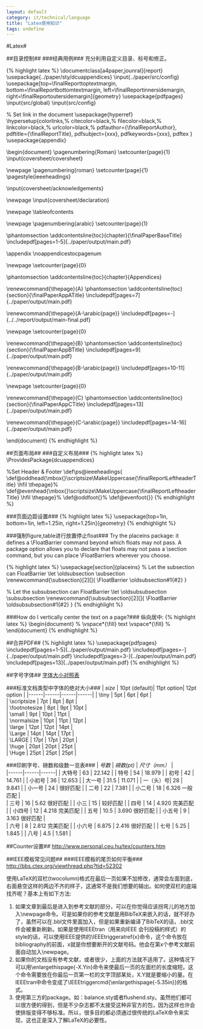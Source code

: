 ```yaml
---
layout: default
category: it/technical/language
title: "Latex使用知识"
tags: undefine
---
```





#Latex#

##目录控制##
###经典用例###
充分利用自定义目录、标号和修正。

{% highlight latex %}
\documentclass[a4paper,jounral]{report}
\usepackage{../paper/sty/dcuappendices}
\input{../paper/src/config}
\usepackage[top=\finalReporttoptextmargin, bottom=\finalReportbottomtextmargin, left=\finalReportinnersidemargin, right=\finalReportoutersidemargin]{geometry}
\usepackage{pdfpages}
\input{src/global}
\input{src/config}

% Set link in the document
\usepackage{hyperref}
\hypersetup{colorlinks,%
            citecolor=black,%
            filecolor=black,%
            linkcolor=black,%
            urlcolor=black,%
            pdfauthor={\finalReportAuthor},
            pdftitle={\finalReportTitle},
            pdfsubject={xxx},
            pdfkeywords={xxx},
            pdftex
}
\usepackage{appendix}


\begin{document}
\pagenumbering{Roman}
\setcounter{page}{1}
\input{coversheet/coversheet}

\newpage
\pagenumbering{roman}
\setcounter{page}{1}
\pagestyle{ieeeheadings}

\input{coversheet/acknowledgements}

\newpage
\input{coversheet/declaration}

\newpage
\tableofcontents

\newpage
\pagenumbering{arabic}
\setcounter{page}{1}

\phantomsection
\addcontentsline{toc}{chapter}{\finalPaperBaseTitle}
\includepdf[pages=1-5]{../paper/output/main.pdf}

\appendix
\noappendicestocpagenum

\newpage
\setcounter{page}{0}

\phantomsection
\addcontentsline{toc}{chapter}{Appendices}

\renewcommand{\thepage}{A}
\phantomsection
\addcontentsline{toc}{section}{\finalPaperAppATitle}
\includepdf[pages=7]{../paper/output/main.pdf}

\renewcommand{\thepage}{A-\arabic{page}}
\includepdf[pages=-]{../../report/output/main-final.pdf}

\newpage
\setcounter{page}{0}

\renewcommand{\thepage}{B}
\phantomsection
\addcontentsline{toc}{section}{\finalPaperAppBTitle}
\includepdf[pages=9]{../paper/output/main.pdf}

\renewcommand{\thepage}{B-\arabic{page}}
\includepdf[pages=10-11]{../paper/output/main.pdf}

\newpage
\setcounter{page}{0}

\renewcommand{\thepage}{C}
\phantomsection
\addcontentsline{toc}{section}{\finalPaperAppCTitle}
\includepdf[pages=13]{../paper/output/main.pdf}

\renewcommand{\thepage}{C-\arabic{page}}
\includepdf[pages=14-16]{../paper/output/main.pdf}

\end{document}
{% endhighlight %}

##页面布局##
###自定义布局###
{% highlight latex %}
\ProvidesPackage{dcuappendices}

%Set Header & Footer
\def\ps@ieeeheadings{
\def\@oddhead{\mbox{}\scriptsize\MakeUppercase{\finalReportLeftheaderTitle} \hfil \thepage}%
\def\@evenhead{\mbox{}\scriptsize\MakeUppercase{\finalReportLeftheaderTitle} \hfil \thepage}%
\def\@oddfoot{}%
\def\@evenfoot{}}
{% endhighlight %}

###页面边距设置###
{% highlight latex %}
\usepackage[top=1in, bottom=1in, left=1.25in, right=1.25in]{geometry}
{% endhighlight %}

###强制figure,table进行放置停止float###
Try the placeins package: it defines a \FloatBarrier command beyond which floats may not pass.
A package option allows you to declare that floats may not pass a \section command, but you can place \FloatBarriers wherever you choose.

{% highlight latex %}
\usepackage[section]{placeins}
% Let the subsection can FloatBarrier
\let \oldsubsection \subsection
\renewcommand{\subsection}[2][]{
  \FloatBarrier
  \oldsubsection#1{#2}
}

% Let the subsubsection can FloatBarrier
\let \oldsubsubsection \subsubsection
\renewcommand{\subsubsection}[2][]{
  \FloatBarrier
  \oldsubsubsection#1{#2}
}
{% endhighlight %}

###How do I vertically center the text on a page?###
纵向居中:
{% highlight latex %}
\begin{document}
%
\vspace*{\fill}
text
\vspace*{\fill}
%
\end{document}
{% endhighlight %}

##合并PDF##
{% highlight latex %}
\usepackage{pdfpages}
\includepdf[pages=1-5]{../paper/output/main.pdf}
\includepdf[pages=-]{../paper/output/main.pdf}
\includepdf[pages=3-]{../paper/output/main.pdf}
\includepdf[pages=13]{../paper/output/main.pdf}
{% endhighlight %}

##字号字体##
[字体大小对照表](http://qianjigui.iteye.com/blog/841052)

###标准文档类型中字体的绝对大小###
|  *size*         |     10pt (default)|   11pt option|  12pt option | 
|------|------|------|------|
|  \tiny          |          5pt      |     6pt      |    6pt       |  
|  \scriptsize    |          7pt      |     8pt      |    8pt       |  
|  \footnotesize  |          8pt      |     9pt      |   10pt       |  
|  \small         |          9pt      |    10pt      |   11pt       |  
|  \normalsize    |         10pt      |    11pt      |   12pt       |  
|  \large         |         12pt      |    12pt      |   14pt       |  
|  \Large         |         14pt      |    14pt      |   17pt       |  
|  \LARGE         |         17pt      |    17pt      |   20pt       |  
|  \huge          |         20pt      |    20pt      |   25pt       |  
|  \Huge          |         25pt      |    25pt      |   25pt       |  

###印刷字号、磅数和级数一览表###
|  *号数*      |     *磅数(pt)* |          *尺寸（mm）*    |   
|------|------|------|
|  大特号    |      63  |        22.142          | 
|  特号      |      54  |        18.979          | 
|  初号      |      42  |        14.761          | 
|  小初号    |      36  |        12.653          | 
|  大一号    |     31.5 |        11.071          | 
|  一（头）号|       28 |         9.841          | 
|  小一号    |      24  |              很好匹配  | 
|  二号      |      22  |        7.381           | 
|  小二号    |      18  |        6.326  一般匹配 |  
|  三号      |      16  |        5.62  很好匹配  | 
|  小三      |  15      |  较好匹配              | 
|  四号      |      14  |        4.920 完美匹配  | 
|  小四号    |      12  |        4.218 完美匹配  | 
|  五号      |    10.5  |        3.690 很好匹配  | 
|  小五号    |       9  |         3.163 很好匹配 |  
|  六号      |       8  |        2.812 完美匹配  | 
|  小六号    |    6.875 |      2.416   很好匹配  | 
|  七号      |     5.25 |       1.845            | 
|  八号      |     4.5  |        1.581           | 

##Counter设置##
http://www.personal.ceu.hu/tex/counters.htm

##IEEE模板常见问题##
###IEEE模板的尾页如何平衡###
http://bbs.ctex.org/viewthread.php?tid=52302

使用LaTeX的双栏(twocolumn)格式在最后一页如果不加修改，通常会左面到底，右面悬空这样的两边不齐的样子，这通常不是我们想要的输出。如何使双栏的底端找齐呢？基本上有如下方法:
  1. 如果文章到最后是进入到参考文献的部分，可以在你觉得应该拐弯儿的地方加入\newpage命令。可是如果你的参考文献是用BibTeX来嵌入的话，就不好办了，虽然可以在.bbl文件里面加入，但是如果重新编译了BibTeX的话，.bbl文件会被重新刷新。如果是使用IEEEtran（用来向IEEE 会刊投稿的样式）的style的话，可以使用IEEE提供的\IEEEtriggeratref{x}命令，这个命令放在bibliography的前面，x就是你想要断开的文献号码。他会在第x个参考文献前面自动加入\newpage。
  1. 如果你的文档没有参考文献，或者很少，上面的方法就不适用了。这种情况下可以用\enlargethispage{-X.Yin}命令来使最后一页的左面栏的长度缩短。这个命令需要放在你最后一页第一栏的文字顶部某处，X.Y就是要缩小的量。在IEEEtran中命令变成了\IEEEtriggercmd{\enlargethispage{-5.35in}}的格式。
  1. 使用第三方的package。如：balance.sty或者flushend.sty。虽然他们都可以很方便的得到，但是不少杂志都不太接受这种非官方的包，因为这样也许会使排版变得不够标准。所以，很多目的都必须通过很传统的LaTeX命令来实现，这也正是深入了解LaTeX的必要性。
